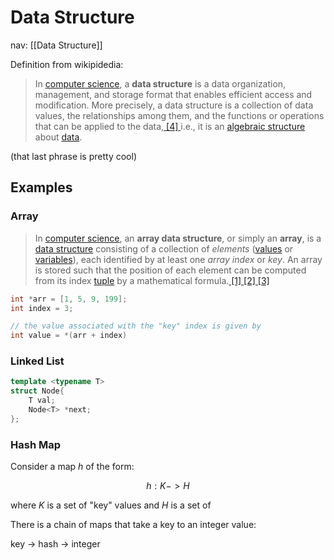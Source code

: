 # Data Structure
nav: [[Data Structure]]

Definition from wikipidedia:

> In [computer science](https://en.wikipedia.org/wiki/Computer_science "Computer science"), a **data structure** is a data organization, management, and storage format that enables efficient access and modification. More precisely, a data structure is a collection of data values, the relationships among them, and the functions or operations that can be applied to the data,[ [4] ](https://en.wikipedia.org/wiki/Data_structure#cite_note-4) i.e., it is an [algebraic structure](https://en.wikipedia.org/wiki/Algebraic_structure "Algebraic structure") about [data](https://en.wikipedia.org/wiki/Data "Data").

(that last phrase is pretty cool)

## Examples

### Array
> In [computer science](https://en.wikipedia.org/wiki/Computer_science "Computer science"), an **array data structure**, or simply an **array**, is a [data structure](https://en.wikipedia.org/wiki/Data_structure "Data structure") consisting of a collection of _elements_ ([values](https://en.wikipedia.org/wiki/Value_(computer_science) "Value (computer science)") or [variables](https://en.wikipedia.org/wiki/Variable_(programming) "Variable (programming)")), each identified by at least one _array index_ or _key_. An array is stored such that the position of each element can be computed from its index [tuple](https://en.wikipedia.org/wiki/Tuple "Tuple") by a mathematical formula.[ [1] ](https://en.wikipedia.org/wiki/Array_data_structure#cite_note-1)[ [2] ](https://en.wikipedia.org/wiki/Array_data_structure#cite_note-andres-2)[ [3] ](https://en.wikipedia.org/wiki/Array_data_structure#cite_note-garcia-3)

```C
int *arr = [1, 5, 9, 199];
int index = 3;

// the value associated with the "key" index is given by
int value = *(arr + index) 
```



### Linked List

```cpp
template <typename T>
struct Node{
	T val;
	Node<T> *next;
};
```

### Hash Map

Consider a map $h$ of the form:

$$
h: K -> H 
$$

where $K$ is a set of "key" values and $H$ is a set of 

There is a chain of maps that take a key to an integer value:

key -> hash -> integer




